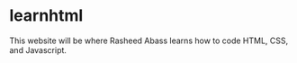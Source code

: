 learnhtml
=========
This website will be where Rasheed Abass learns how to code HTML, CSS, and Javascript.
